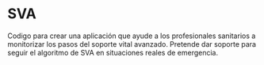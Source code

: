 # SVA
Codigo para crear una aplicación que ayude a los profesionales sanitarios a monitorizar los pasos del soporte vital avanzado.
Pretende dar soporte para seguir el algoritmo de SVA en situaciones reales de emergencia.
